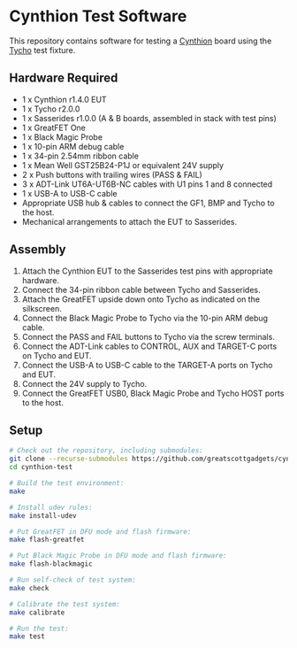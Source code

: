 # Cynthion Test Software

This repository contains software for testing a [Cynthion](https://github.com/greatscottgadgets/cynthion-hardware) board using the [Tycho](https://github.com/greatscottgadgets/tycho) test fixture.

## Hardware Required

- 1 x Cynthion r1.4.0 EUT
- 1 x Tycho r2.0.0
- 1 x Sasserides r1.0.0 (A & B boards, assembled in stack with test pins)
- 1 x GreatFET One
- 1 x Black Magic Probe
- 1 x 10-pin ARM debug cable
- 1 x 34-pin 2.54mm ribbon cable
- 1 x Mean Well GST25B24-P1J or equivalent 24V supply
- 2 x Push buttons with trailing wires (PASS & FAIL)
- 3 x ADT-Link UT6A-UT6B-NC cables with U1 pins 1 and 8 connected
- 1 x USB-A to USB-C cable
- Appropriate USB hub & cables to connect the GF1, BMP and Tycho to the host.
- Mechanical arrangements to attach the EUT to Sasserides.

## Assembly

1. Attach the Cynthion EUT to the Sasserides test pins with appropriate hardware.
2. Connect the 34-pin ribbon cable between Tycho and Sasserides.
3. Attach the GreatFET upside down onto Tycho as indicated on the silkscreen.
4. Connect the Black Magic Probe to Tycho via the 10-pin ARM debug cable.
5. Connect the PASS and FAIL buttons to Tycho via the screw terminals.
6. Connect the ADT-Link cables to CONTROL, AUX and TARGET-C ports on Tycho and EUT.
7. Connect the USB-A to USB-C cable to the TARGET-A ports on Tycho and EUT.
8. Connect the 24V supply to Tycho.
9. Connect the GreatFET USB0, Black Magic Probe and Tycho HOST ports to the host.

## Setup

```sh
# Check out the repository, including submodules:
git clone --recurse-submodules https://github.com/greatscottgadgets/cynthion-test
cd cynthion-test

# Build the test environment:
make

# Install udev rules:
make install-udev

# Put GreatFET in DFU mode and flash firmware:
make flash-greatfet

# Put Black Magic Probe in DFU mode and flash firmware:
make flash-blackmagic

# Run self-check of test system:
make check

# Calibrate the test system:
make calibrate

# Run the test:
make test
```
